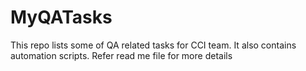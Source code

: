 # MyQATasks
This repo lists some of QA related tasks for CCI team. It also contains automation scripts. Refer read me file for more details 
